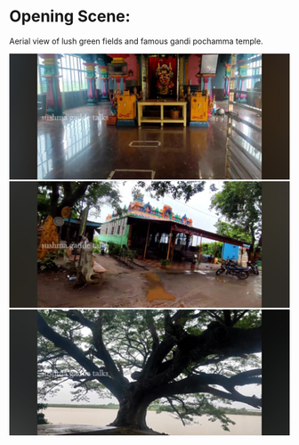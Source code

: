 <h1>Opening Scene:</h1>
Aerial view of lush green fields and famous gandi pochamma temple.

![image alt](https://github.com/lakshmisai26/Website/blob/01471cc414f2ee8a47a305d4aa7439c7281a92e8/git1.jpg)
![image alt](https://github.com/lakshmisai26/Website/blob/01471cc414f2ee8a47a305d4aa7439c7281a92e8/git3.jpg)
![image alt](https://github.com/lakshmisai26/Website/blob/01471cc414f2ee8a47a305d4aa7439c7281a92e8/git2.jpg)
